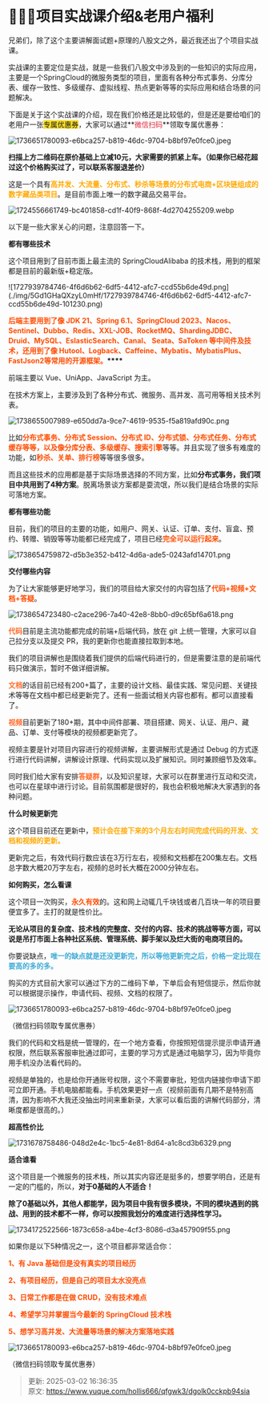 # 🧣🧣🧣项目实战课介绍&老用户福利

兄弟们，除了这个主要讲解面试题+原理的八股文之外，最近我还出了个项目实战课。



实战课的主要定位是实战，就是一些我们八股文中涉及到的一些知识的实际应用，主要是一个SpringCloud的微服务类型的项目，里面有各种分布式事务、分库分表、缓存一致性、多级缓存、虚拟线程、热点更新等等的实际应用和结合场景的问题解决。



下面是关于这个实战课的介绍，现在我们价格还是比较低的，但是还是要给咱们的老用户一张<font style="background-color:#FBDE28;">专属优惠券</font>，大家可以通过**<font style="color:#DF2A3F;">微信扫码</font>**领取专属优惠券：



![1736651780093-e6bca257-b819-46dc-9704-b8bf97e0fce0.jpeg](./img/5Gd1GHaQXzyL0mHf/1736651780093-e6bca257-b819-46dc-9704-b8bf97e0fce0-495577.jpeg)



**扫描上方二维码在原价基础上立减10元，大家需要的抓紧上车。（如果你已经花超过这个价格购买过了，可以联系客服退差价）**



<font style="color:rgba(0, 0, 0, 0.9);">这是一个具有</font>**<font style="color:rgb(255, 169, 0);">高并发、大流量、分布式、秒杀等场景的分布式电商+区块链组成的数字藏品类项目</font>**<font style="color:rgba(0, 0, 0, 0.9);">。是目前市面上唯一的数字藏品交易平台。</font>

<font style="color:rgba(0, 0, 0, 0.9);"></font>

![1724556661749-bc401858-cd1f-40f9-868f-4d2704255209.webp](./img/5Gd1GHaQXzyL0mHf/1724556661749-bc401858-cd1f-40f9-868f-4d2704255209-881943.webp)

<font style="color:rgba(0, 0, 0, 0.9);">以下是一些大家关心的问题，注意回答一下。  
</font>

**<font style="color:rgba(0, 0, 0, 0.9);">都有哪些技术</font>**<font style="color:rgba(0, 0, 0, 0.9);">  
</font>

<font style="color:rgba(0, 0, 0, 0.9);">这个项目用到了目前市面上最主流的 SpringCloudAlibaba 的技术栈，用到的框架都是目前的最新版+稳定版。</font>**<font style="color:rgba(0, 0, 0, 0.9);"></font>**

<font style="color:rgb(0, 0, 0);">  
</font>![1727939784746-4f6d6b62-6df5-4412-afc7-ccd55b6de49d.png](./img/5Gd1GHaQXzyL0mHf/1727939784746-4f6d6b62-6df5-4412-afc7-ccd55b6de49d-101230.png)



**<font style="color:rgb(255, 76, 0);">后端主要用到了像 JDK 21、Spring 6.1、SpringCloud 2023、Nacos、Sentinel、Dubbo、Redis、XXL-JOB、RocketMQ、ShardingJDBC、Druid、MySQL、EslasticSearch、Canal、 Seata、SaToken 等中间件及技术，还用到了像 Hutool、Logback、Caffeine、Mybatis、MybatisPlus、FastJson2等常用的开源框架。</font>****<font style="color:rgba(0, 0, 0, 0.9);">  
</font>**

<font style="color:rgba(0, 0, 0, 0.9);">前端主要以 Vue、UniApp、JavaScript 为主。  
</font>

<font style="color:rgba(0, 0, 0, 0.9);">在技术方案上，主要涉及到了各种分布式、微服务、高并发、高可用等相关技术列表。  
</font>

![1738655007989-e650dd7a-9ce7-4619-9535-f5a819afd90c.png](./img/5Gd1GHaQXzyL0mHf/1738655007989-e650dd7a-9ce7-4619-9535-f5a819afd90c-166364.png)



<font style="color:rgba(0, 0, 0, 0.9);">比如</font>**<font style="color:rgb(255, 76, 0);">分布式事务、分布式 Session、分布式 ID、分布式锁、分布式任务、分布式缓存等等，以及像分库分表、多级缓存、搜索引擎</font>**<font style="color:rgba(0, 0, 0, 0.9);">等等。并且实现了很多有难度的功能，如</font>**<font style="color:rgb(255, 76, 0);">秒杀、关单、排行榜</font>**<font style="color:rgba(0, 0, 0, 0.9);">等等很多很多。</font>

<font style="color:rgba(0, 0, 0, 0.9);">而且这些技术的应用都是基于实际场景选择的不同方案，比如</font>**<font style="color:rgba(0, 0, 0, 0.9);">分布式事务，我们项目中共用到了4种方案</font>**<font style="color:rgba(0, 0, 0, 0.9);">。脱离场景谈方案都是耍流氓，所以我们是结合场景的实际可落地方案。  
</font>

<font style="color:rgba(0, 0, 0, 0.9);">  
</font>

**<font style="color:rgba(0, 0, 0, 0.9);">都有哪些功能</font>**<font style="color:rgba(0, 0, 0, 0.9);">  
</font>

<font style="color:rgba(0, 0, 0, 0.9);">目前，我们的项目的主要的功能，如用户、网关、认证、订单、支付、盲盒、预约、转赠、销毁等等功能都已经完成了，项目已经</font>**<font style="color:rgb(255, 76, 0);">完全可以运行起来</font>**<font style="color:rgba(0, 0, 0, 0.9);">。</font>**<font style="color:rgba(0, 0, 0, 0.9);">  
</font>**

![1738654759872-d5b3e352-b412-4d6a-ade5-0243afd14701.png](./img/5Gd1GHaQXzyL0mHf/1738654759872-d5b3e352-b412-4d6a-ade5-0243afd14701-577400.png)

<font style="color:rgba(0, 0, 0, 0.9);">  
</font>

**<font style="color:rgba(0, 0, 0, 0.9);">交付哪些内容</font>**

<font style="color:rgba(0, 0, 0, 0.9);">为了让大家能够更好地学习，我们的项目给大家交付的内容包括了</font>**<font style="color:rgb(255, 76, 0);">代码+视频+文档+答疑</font>**<font style="color:rgba(0, 0, 0, 0.9);">。</font>

![1738654723480-c2ace296-7a40-42e8-8bb0-d9c65bf6a618.png](./img/5Gd1GHaQXzyL0mHf/1738654723480-c2ace296-7a40-42e8-8bb0-d9c65bf6a618-446529.png)

**<font style="color:rgb(255, 104, 39);">代码</font>**<font style="color:rgba(0, 0, 0, 0.9);">目前是主流功能都完成的前端+后端代码，放在 git 上统一管理，大家可以自己拉分支以及提交 PR，我的更新你也能直接拉取到本地。</font>

<font style="color:rgba(0, 0, 0, 0.9);"></font>

<font style="color:rgba(0, 0, 0, 0.9);">我们的项目讲解也是围绕着我们提供的后端代码进行的，但是需要注意的是前端代码只做演示，暂时不做详细讲解。</font>

<font style="color:rgba(0, 0, 0, 0.9);"></font>

**<font style="color:rgb(255, 104, 39);">文档</font>**<font style="color:rgba(0, 0, 0, 0.9);">的话目前已经有200+篇了，主要的设计文档、最佳实践、常见问题、关键技术等等在文档中都已经更新完了。还有一些面试相关内容也都有。都可以直接看了。  
</font>

**<font style="color:rgb(255, 104, 39);">视频</font>**<font style="color:rgba(0, 0, 0, 0.9);">目前更新了180+期，其中中间件部署、项目搭建、网关、认证、用户、藏品、订单、支付等模块的视频都更新完了。</font>

<font style="color:rgba(0, 0, 0, 0.9);"></font>

<font style="color:rgba(0, 0, 0, 0.9);">视频主要是针对项目内容进行的视频讲解，主要讲解形式是通过 Debug 的方式逐行进行代码讲解，讲解设计原理、代码实现以及扩展知识。同时兼顾细节及效率。  
</font>

<font style="color:rgba(0, 0, 0, 0.9);">同时我们给大家有安排</font>**<font style="color:rgb(255, 104, 39);">答疑群</font>**<font style="color:rgba(0, 0, 0, 0.9);">，以及知识星球，大家可以在群里进行互动和交流，也可以在星球中进行讨论。目前氛围都是很好的，我也会积极地解决大家遇到的各种问题。</font>

<font style="color:rgba(0, 0, 0, 0.9);">  
</font>

**<font style="color:rgba(0, 0, 0, 0.9);">什么时候更新完</font>**

<font style="color:rgba(0, 0, 0, 0.9);">这个项目目前还在更新中，</font>**<font style="color:rgb(255, 169, 0);">预计会在接下来的3个月左右时间完成代码的开发、文档和视频的更新。</font>**

**<font style="color:rgb(255, 169, 0);"></font>**

<font style="color:rgba(0, 0, 0, 0.9);">更新完之后，有效代码行数应该在3万行左右，视频和文档都在200集左右。文档总字数大概20万字左右，视频的总时长大概在2000分钟左右。  
</font>

<font style="color:rgba(0, 0, 0, 0.9);">  
</font>

**<font style="color:rgba(0, 0, 0, 0.9);">如何购买，怎么看课</font>**

**<font style="color:rgba(0, 0, 0, 0.9);"></font>**

<font style="color:rgba(0, 0, 0, 0.9);">这个项目一次购买，</font>**<font style="color:rgb(255, 76, 0);">永久有效</font>**<font style="color:rgba(0, 0, 0, 0.9);">的。这和网上动辄几千块钱或者几百块一年的项目要便宜多了。主打的就是性价比。</font>

<font style="color:rgba(0, 0, 0, 0.9);"></font>

**<font style="color:rgba(0, 0, 0, 0.9);">无论从项目的复杂度、技术栈的完整度、交付的内容、技术的挑战等等方面，可以说是吊打市面上各种社区系统、管理系统、脚手架以及烂大街的电商项目的。</font>**

**<font style="color:rgba(0, 0, 0, 0.9);"></font>**

<font style="color:rgba(0, 0, 0, 0.9);">你要说缺点，</font>**<font style="color:rgb(61, 170, 214);">唯一的缺点就是还没更新完，所以等他更新完之后，价格一定比现在要高的多的多。</font>**

**<font style="color:rgb(61, 170, 214);"></font>**

<font style="color:rgba(0, 0, 0, 0.9);">购买的方式目前大家可以通过下方的二维码下单，下单后会有短信提示，然后你就可以根据提示操作，申请代码、视频、文档的权限了。  
</font>

![1736651780093-e6bca257-b819-46dc-9704-b8bf97e0fce0.jpeg](./img/5Gd1GHaQXzyL0mHf/1736651780093-e6bca257-b819-46dc-9704-b8bf97e0fce0-495577.jpeg)

<font style="color:rgba(0, 0, 0, 0.9);">（微信扫码领取专属优惠券）  
</font>

<font style="color:rgba(0, 0, 0, 0.9);">我们的代码和文档是统一管理的，在一个地方查看，你按照短信提示提示申请开通权限，然后联系客服审批通过即可，主要的学习方式是通过电脑学习，因为毕竟你用手机没办法看代码的。</font>

<font style="color:rgba(0, 0, 0, 0.9);"></font>

<font style="color:rgba(0, 0, 0, 0.9);">视频是单独的，也是给你开通账号权限，这个不需要审批，短信内链接你申请下即可立即开通。手机电脑都能看。手机效果更好一点（视频前面有几期不是特别高清，因为影响不大我还没抽出时间来重新录，大家可以看后面的讲解代码部分，清晰度都是很高的。）</font>

<font style="color:rgba(0, 0, 0, 0.9);"></font>

**<font style="color:rgba(0, 0, 0, 0.9);">超高性价比</font>**

<font style="color:rgba(0, 0, 0, 0.9);"></font>

![1731678758486-048d2e4c-1bc5-4e81-8d64-a1c8cd3b6329.png](./img/5Gd1GHaQXzyL0mHf/1731678758486-048d2e4c-1bc5-4e81-8d64-a1c8cd3b6329-274006.png)<font style="color:rgba(0, 0, 0, 0.9);">  
</font>

**<font style="color:rgba(0, 0, 0, 0.9);">适合谁看</font>**

<font style="color:rgba(0, 0, 0, 0.9);">这个项目是一个微服务的技术栈，所以其实内容还是挺多的，想要学明白，还是有一定的门槛的，所以，</font>**<font style="color:rgba(0, 0, 0, 0.9);">对于0基础的人不适合！</font>**

**<font style="color:rgba(0, 0, 0, 0.9);">除了0基础以外，其他人都能学，因为项目中我有很多模块，不同的模块遇到的挑战、用到的技术都不一样，你可以按照我划分的难度进行选择性学习。</font>**

**<font style="color:rgba(0, 0, 0, 0.9);"></font>**

![1734172522566-1873c658-a4be-4cf3-8086-d3a457909f55.png](./img/5Gd1GHaQXzyL0mHf/1734172522566-1873c658-a4be-4cf3-8086-d3a457909f55-194327.png)



<font style="color:rgba(0, 0, 0, 0.9);">如果你是以下5种情况之一，这个项目都非常适合你：</font>

<font style="color:rgba(0, 0, 0, 0.9);"></font>

**<font style="color:rgb(255, 76, 0);">1、有 Java 基础但是没有真实的项目经历</font>**

**<font style="color:rgb(255, 76, 0);">2、有项目经历，但是自己的项目太水没亮点</font>**

**<font style="color:rgb(255, 76, 0);">3、日常工作都是在做 CRUD，没有技术难点</font>**

**<font style="color:rgb(255, 76, 0);">4、希望学习并掌握当今最新的 SpringCloud 技术栈</font>**

**<font style="color:rgb(255, 76, 0);">5、想学习高并发、大流量等场景的解决方案落地实践</font>**

**<font style="color:rgb(255, 76, 0);"></font>**

![1736651780093-e6bca257-b819-46dc-9704-b8bf97e0fce0.jpeg](./img/5Gd1GHaQXzyL0mHf/1736651780093-e6bca257-b819-46dc-9704-b8bf97e0fce0-495577.jpeg)

<font style="color:rgba(0, 0, 0, 0.9);">（微信扫码领取专属优惠券）</font>



> 更新: 2025-03-02 16:36:35  
> 原文: <https://www.yuque.com/hollis666/qfgwk3/dgolk0cckpb94sia>